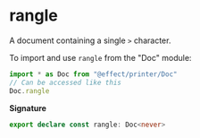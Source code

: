 # rangle

A document containing a single `>` character.

To import and use `rangle` from the "Doc" module:

```ts
import * as Doc from "@effect/printer/Doc"
// Can be accessed like this
Doc.rangle
```

**Signature**

```ts
export declare const rangle: Doc<never>
```
